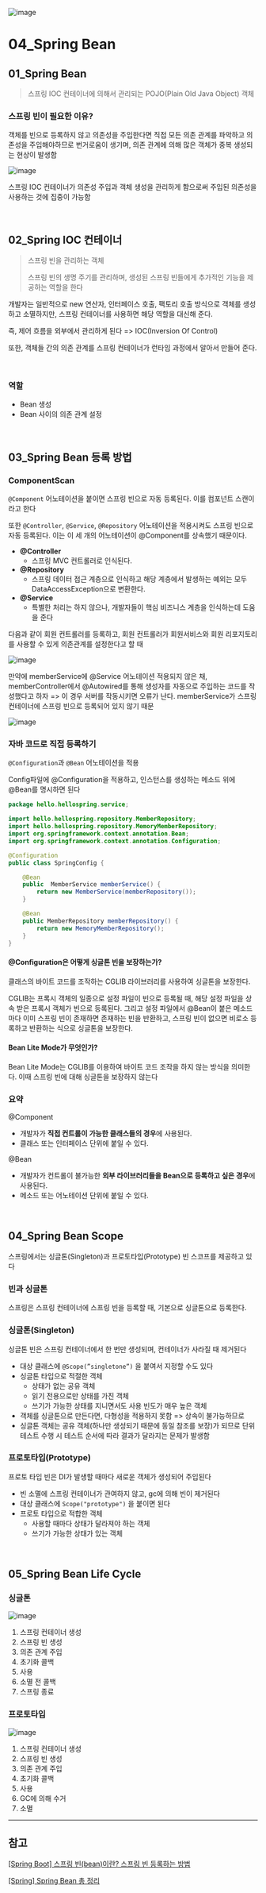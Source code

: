 ![image](https://user-images.githubusercontent.com/93081720/172037595-5d53b57e-9d25-48b5-8433-485d78b311c8.png)

# 04_Spring Bean

## 01_Spring Bean

> 스프링 IOC 컨테이너에 의해서 관리되는 POJO(Plain Old Java Object) 객체

### 스프링 빈이 필요한 이유?

객체를 빈으로 등록하지 않고 의존성을 주입한다면 직접 모든 의존 관계를 파악하고 의존성을 주입해야하므로 번거로움이 생기며, 의존 관계에 의해 많은 객체가 중복 생성되는 현상이 발생함

![image](https://user-images.githubusercontent.com/93081720/181055931-10aec290-5f0f-4de2-9879-a707307b169d.png)

스프링 IOC 컨테이너가 의존성 주입과 객체 생성을 관리하게 함으로써 주입된 의존성을 사용하는 것에 집중이 가능함

<br>

## 02_Spring IOC 컨테이너

> 스프링 빈을 관리하는 객체
>
> 스프링 빈의 생명 주기를 관리하며, 생성된 스프링 빈들에게 추가적인 기능을 제공하는 역할을 한다

개발자는 일반적으로 new 연산자, 인터페이스 호출, 팩토리 호출 방식으로 객체를 생성하고 소멸하지만, 스프링 컨테이너를 사용하면 해당 역할을 대신해 준다.

즉, 제어 흐름을 외부에서 관리하게 된다 => IOC(Inversion Of Control)

또한, 객체들 간의 의존 관계를 스프링 컨테이너가 런타임 과정에서 알아서 만들어 준다.

<br>

### 역할

- Bean 생성
- Bean 사이의 의존 관계 설정

<br>

## 03_Spring Bean 등록 방법

### ComponentScan

`@Component` 어노테이션을 붙이면 스프링 빈으로 자동 등록된다. 이를 컴포넌트 스캔이라고 한다

또한 `@Controller`, `@Service`, `@Repository` 어노테이션을 적용시켜도 스프링 빈으로 자동 등록된다. 이는 이 세 개의 어노테이션이 @Component를 상속했기 때문이다.

- **@Controller**
  - 스프링 MVC 컨트롤러로 인식된다.
- **@Repository**
  - 스프링 데이터 접근 계층으로 인식하고 해당 계층에서 발생하는 예외는 모두 DataAccessException으로 변환한다.
- **@Service**
  - 특별한 처리는 하지 않으나, 개발자들이 핵심 비즈니스 계층을 인식하는데 도움을 준다



다음과 같이 회원 컨트롤러를 등록하고, 회원 컨트롤러가 회원서비스와 회원 리포지토리를 사용할 수 있게 의존관계를 설정한다고 할 때

![image](https://user-images.githubusercontent.com/93081720/188269295-e5ec1826-186e-4a1b-b138-ada303e92404.png)

만약에 memberService에 @Service 어노테이션 적용되지 않은 채, memberController에서 @Autowired를 통해 생성자를 자동으로 주입하는 코드를 작성했다고 하자 => 이 경우 서버를 작동시키면 오류가 난다. memberService가 스프링 컨테이너에 스프링 빈으로 등록되어 있지 않기 때문

![image](https://user-images.githubusercontent.com/93081720/188277027-ed3b601d-2835-40b5-8702-a11785dd0eec.png)



### 자바 코드로 직접 등록하기

`@Configuration`과 `@Bean` 어노테이션을 적용

Config파일에 @Configuration을 적용하고, 인스턴스를 생성하는 메소드 위에 @Bean를 명시하면 된다

```java
package hello.hellospring.service;

import hello.hellospring.repository.MemberRepository;
import hello.hellospring.repository.MemoryMemberRepository;
import org.springframework.context.annotation.Bean;
import org.springframework.context.annotation.Configuration;

@Configuration
public class SpringConfig {

    @Bean
    public  MemberService memberService() {
        return new MemberService(memberRepository());
    }

    @Bean
    public MemberRepository memberRepository() {
        return new MemoryMemberRepository();
    }
}
```

#### @Configuration은 어떻게 싱글톤 빈을 보장하는가?

클래스의 바이트 코드를 조작하는 CGLIB 라이브러리를 사용하여 싱글톤을 보장한다. 

CGLIB는 프록시 객체의 일종으로 설정 파일이 빈으로 등록될 때, 해당 설정 파일을 상속 받은 프록시 객체가 빈으로 등록된다. 그리고 설정 파일에서 @Bean이 붙은 메소드마다 이미 스프링 빈이 존재하면 존재하는 빈을 반환하고, 스프링 빈이 없으면 비로소 등록하고 반환하는 식으로 싱글톤을 보장한다.

#### Bean Lite Mode가 무엇인가?

Bean Lite Mode는 CGLIB를 이용하여 바이트 코드 조작을 하지 않는 방식을 의미한다. 이때 스프링 빈에 대해 싱글톤을 보장하지 않는다



### 요약

@Component

- 개발자가 **직접 컨트롤이 가능한 클래스들의 경우**에 사용된다.
- 클래스 또는 인터페이스 단위에 붙일 수 있다.

@Bean

- 개발자가 컨트롤이 불가능한 **외부 라이브러리들을 Bean으로 등록하고 싶은 경우**에 사용된다.
- 메소드 또는 어노테이션 단위에 붙일 수 있다.

<br>

## 04_Spring Bean Scope

스프링에서는 싱글톤(Singleton)과 프로토타입(Prototype) 빈 스코프를 제공하고 있다

### 빈과 싱글톤

스프링은 스프링 컨테이너에 스프링 빈을 등록할 때, 기본으로 싱글톤으로 등록한다.

### 싱글톤(Singleton)

싱글톤 빈은 스프링 컨테이너에서 한 번만 생성되며, 컨테이너가 사라질 때 제거된다

- 대상 클래스에 `@Scope(”singletone”)` 을 붙여서 지정할 수도 있다
- 싱글톤 타입으로 적절한 객체
  - 상태가 없는 공유 객체
  - 읽기 전용으로만 상태를 가진 객체
  - 쓰기가 가능한 상태를 지니면서도 사용 빈도가 매우 높은 객체
- 객체를 싱글톤으로 만든다면, 다형성을 적용하지 못함 => 상속이 불가능하므로
- 싱글톤 객체는 공유 객체(하나만 생성되기 때문에 동일 참조를 보장)가 되므로 단위 테스트 수행 시 테스트 순서에 따라 결과가 달라지는 문제가 발생함

### 프로토타입(Prototype)

프로토 타입 빈은 DI가 발생할 때마다 새로운 객체가 생성되어 주입된다

- 빈 소멸에 스프링 컨테이너가 관여하지 않고, gc에 의해 빈이 제거된다
- 대상 클래스에 `Scope("prototype")` 을 붙이면 된다
- 프로토 타입으로 적합한 객체
  - 사용할 때마다 상태가 달라져야 하는 객체
  - 쓰기가 가능한 상태가 있는 객체

<br>

## 05_Spring Bean Life Cycle

### 싱글톤

![image](https://user-images.githubusercontent.com/93081720/188270500-45c5fc33-6838-4ed3-adba-54ed17162cc5.png)

1. 스프링 컨테이너 생성
2. 스프링 빈 생성
3. 의존 관계 주입
4. 초기화 콜백
5. 사용
6. 소멸 전 콜백
7. 스프링 종료



### 프로토타입

![image](https://user-images.githubusercontent.com/93081720/188270504-4c93751e-5735-4868-8cdb-6ad50690a0c6.png)

1. 스프링 컨테이너 생성
2. 스프링 빈 생성
3. 의존 관계 주입
4. 초기화 콜백
5. 사용
6. GC에 의해 수거
7. 소멸



----

## 참고

[[Spring Boot] 스프링 빈(bean)이란? 스프링 빈 등록하는 방법](https://velog.io/@falling_star3/Spring-Boot-%EC%8A%A4%ED%94%84%EB%A7%81-%EB%B9%88bean%EA%B3%BC-%EC%9D%98%EC%A1%B4%EA%B4%80%EA%B3%84)

[[Spring] Spring Bean 총 정리](https://steady-coding.tistory.com/594)